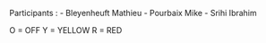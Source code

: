 Participants :  - Bleyenheuft Mathieu 
                - Pourbaix Mike
                - Srihi Ibrahim 


O = OFF
Y = YELLOW
R = RED